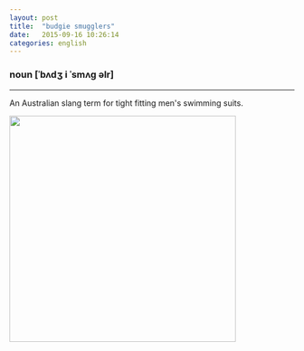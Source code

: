 ```yaml
---
layout: post
title:  "budgie smugglers"
date:   2015-09-16 10:26:14
categories: english
---
```

### noun [ˈbʌdʒ i ˈsmʌg əlr]
-----------

An Australian slang term for tight fitting men's swimming suits.

<img width='400' src="/wombats-learning/images/budgiesmugglers.jpg"/>
